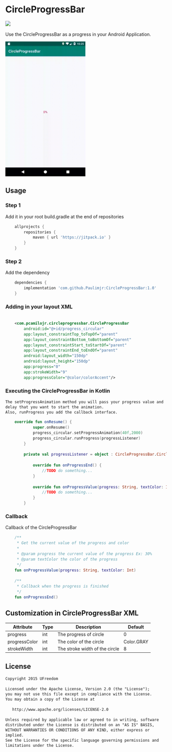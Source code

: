 # CircleProgressBar

[![](https://jitpack.io/v/Paulimjr/CircleProgressBar.svg)](https://jitpack.io/#Paulimjr/CircleProgressBar)

Use the CircleProgressBar as a progress in your Android Application.

<img width="250" height="420" src="images/circleProgressBar.gif">

Usage
-----

### Step 1

Add it in your root build.gradle at the end of repositories

```groovy
    allprojects {
    	repositories {
    	    maven { url 'https://jitpack.io' }
    	}
    }

```

### Step 2

Add the dependency

```groovy
    dependencies {
        implementation 'com.github.Paulimjr:CircleProgressBar:1.0'
    }
```

### Adding in your layout XML

```xml

    <com.pcamilojr.circleprogressbar.CircleProgressBar
        android:id="@+id/progress_circular"
        app:layout_constraintTop_toTopOf="parent"
        app:layout_constraintBottom_toBottomOf="parent"
        app:layout_constraintStart_toStartOf="parent"
        app:layout_constraintEnd_toEndOf="parent"
        android:layout_width="150dp"
        android:layout_height="150dp"
        app:progress="0"
        app:strokeWidth="9"
        app:progressColor="@color/colorAccent"/>

```

### Executing the CircleProgressBar in Kotlin

```text
The setProgressAnimation method you will pass your progress value and delay that you want to start the animation. 
Also, runProgress you add the callback interface.
```

```kotlin
    override fun onResume() {
            super.onResume()
            progress_circular.setProgressAnimation(40f,2000)
            progress_circular.runProgress(progressListener)
        }
    
        private val progressListener = object : CircleProgressBar.CircleProgressBarCallback {
    
            override fun onProgressEnd() {
                //TODO do something...
            }
    
            override fun onProgressValue(progress: String, textColor: Int) {
                //TODO do something...
            }
        }
```

### Callback

Callback of the CircleProgressBar

```kotlin
    /**
     * Get the current value of the progress and color
     * 
     * @param progress the current value of the progress Ex: 30%
     * @param textColor the color of the progress
     */
    fun onProgressValue(progress: String, textColor: Int)
    
    /**
     * Callback when the progress is finished
     */
    fun onProgressEnd()
```

<h2>Customization in CircleProgressBar XML</h2>

| Attribute | Type | Description | Default |
|---|---|---|---|
| progress | int | The progress of circle | 0 |
| progressColor | int | The color of the circle | Color.GRAY |
| strokeWidth | int | The stroke width of the circle | 8 |

License 
--------

    Copyright 2015 UFreedom

    Licensed under the Apache License, Version 2.0 (the "License");
    you may not use this file except in compliance with the License.
    You may obtain a copy of the License at

       http://www.apache.org/licenses/LICENSE-2.0

    Unless required by applicable law or agreed to in writing, software
    distributed under the License is distributed on an "AS IS" BASIS,
    WITHOUT WARRANTIES OR CONDITIONS OF ANY KIND, either express or implied.
    See the License for the specific language governing permissions and
    limitations under the License.
